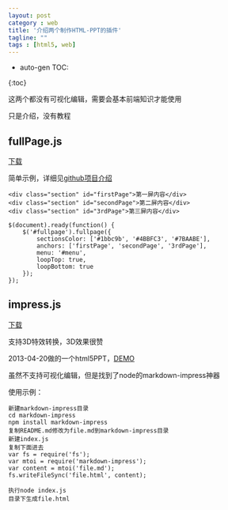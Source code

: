 ```yaml
---
layout: post
category : web
title: '介绍两个制作HTML-PPT的插件'
tagline: ""
tags : [html5, web]
---
```


* auto-gen TOC:

{:toc}

这两个都没有可视化编辑，需要会基本前端知识才能使用

只是介绍，没有教程

## fullPage.js

[下载](https://github.com/alvarotrigo/fullPage.js)

简单示例，详细见[github项目介绍](https://github.com/alvarotrigo/fullPage.js)

<!--break-->
	
	<div class="section" id="firstPage">第一屏内容</div>
	<div class="section" id="secondPage">第二屏内容</div>
	<div class="section" id="3rdPage">第三屏内容</div>

	$(document).ready(function() {
		$('#fullpage').fullpage({
			sectionsColor: ['#1bbc9b', '#4BBFC3', '#7BAABE'],
			anchors: ['firstPage', 'secondPage', '3rdPage'],
			menu: '#menu',
			loopTop: true,
			loopBottom: true
		});
	});

## impress.js

[下载](https://github.com/bartaz/impress.js)

支持3D特效转换，3D效果很赞

2013-04-20做的一个html5PPT，[DEMO](http://html5ppt.sinaapp.com/)

虽然不支持可视化编辑，但是找到了node的markdown-impress神器

使用示例：

	新建markdown-impress目录
	cd markdown-impress
	npm install markdown-impress
	复制README.md修改为file.md到markdown-impress目录
	新建index.js
	复制下面进去
	var fs = require('fs');
	var mtoi = require('markdown-impress');
	var content = mtoi('file.md');
	fs.writeFileSync('file.html', content);

	执行node index.js
	目录下生成file.html
